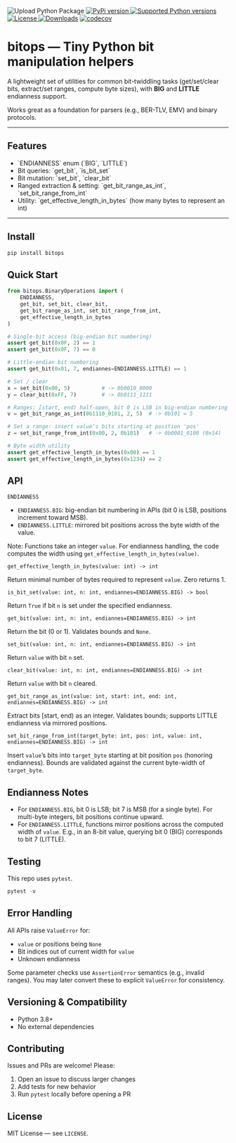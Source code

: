 ![Upload Python Package](https://github.com/vitalij555/bitops/workflows/Upload%20Python%20Package/badge.svg)
[![PyPi version](https://img.shields.io/pypi/v/bitops.svg?style=flat-square) ](https://pypi.python.org/pypi/bitops) [![Supported Python versions](https://img.shields.io/pypi/pyversions/bitops.svg?style=flat-square) ](https://pypi.org/project/bitops) [![License](https://img.shields.io/pypi/l/bitops.svg?style=flat-square) ](https://choosealicense.com/licenses) [![Downloads](https://pepy.tech/badge/bitops)](https://pepy.tech/project/bitops) [![codecov](https://codecov.io/gh/vitalij555/bitops/branch/master/graph/badge.svg)](https://codecov.io/gh/vitalij555/bitops)




# bitops — Tiny Python bit manipulation helpers

A lightweight set of utilities for common bit-twiddling tasks (get/set/clear bits, extract/set ranges, compute byte sizes), with **BIG** and **LITTLE** endianness support.

Works great as a foundation for parsers (e.g., BER-TLV, EMV) and binary protocols.

---

## Features

- \`ENDIANNESS\` enum (\`BIG\`, \`LITTLE\`)
- Bit queries: \`get_bit\`, \`is_bit_set\`
- Bit mutation: \`set_bit\`, \`clear_bit\`
- Ranged extraction & setting: \`get_bit_range_as_int\`, \`set_bit_range_from_int\`
- Utility: \`get_effective_length_in_bytes\` (how many bytes to represent an int)

---

## Install

```bash
pip install bitops
```

## Quick Start

```python
from bitops.BinaryOperations import (
    ENDIANNESS,
    get_bit, set_bit, clear_bit,
    get_bit_range_as_int, set_bit_range_from_int,
    get_effective_length_in_bytes
)

# Single-bit access (big-endian bit numbering)
assert get_bit(0x0F, 2) == 1
assert get_bit(0x0F, 7) == 0

# Little-endian bit numbering
assert get_bit(0x01, 7, endiannes=ENDIANNESS.LITTLE) == 1

# Set / clear
x = set_bit(0x00, 5)          # -> 0b0010_0000
y = clear_bit(0xFF, 7)        # -> 0b0111_1111

# Ranges: [start, end) half-open, bit 0 is LSB in big-endian numbering
v = get_bit_range_as_int(0b1110_0101, 2, 5)  # -> 0b101 = 5

# Set a range: insert value's bits starting at position 'pos'
z = set_bit_range_from_int(0x00, 2, 0b101)   # -> 0b0001_0100 (0x14)

# Byte width utility
assert get_effective_length_in_bytes(0x00) == 1
assert get_effective_length_in_bytes(0x1234) == 2
```


## API

`ENDIANNESS`

- `ENDIANNESS.BIG`: big-endian bit numbering in APIs (bit 0 is LSB, positions increment toward MSB).
- `ENDIANNESS.LITTLE`: mirrored bit positions across the byte width of the value.

Note: Functions take an integer `value`. For endianness handling, the code computes the width using `get_effective_length_in_bytes(value)`.

`get_effective_length_in_bytes(value: int) -> int`

Return minimal number of bytes required to represent `value`. Zero returns 1.

`is_bit_set(value: int, n: int, endiannes=ENDIANNESS.BIG) -> bool`

Return `True` if bit `n` is set under the specified endianness.

`get_bit(value: int, n: int, endiannes=ENDIANNESS.BIG) -> int`

Return the bit (0 or 1). Validates bounds and `None`.

`set_bit(value: int, n: int, endiannes=ENDIANNESS.BIG) -> int`

Return `value` with bit `n` set.

`clear_bit(value: int, n: int, endiannes=ENDIANNESS.BIG) -> int`

Return `value` with bit `n` cleared.

`get_bit_range_as_int(value: int, start: int, end: int, endiannes=ENDIANNESS.BIG) -> int`

Extract bits [start, end) as an integer. Validates bounds; supports LITTLE endianness via mirrored positions.

`set_bit_range_from_int(target_byte: int, pos: int, value: int, endiannes=ENDIANNESS.BIG) -> int`

Insert `value`’s bits into `target_byte` starting at bit position `pos` (honoring endianness).
Bounds are validated against the current byte-width of `target_byte`.


## Endianness Notes

- For `ENDIANNESS.BIG`, bit 0 is LSB; bit 7 is MSB (for a single byte). For multi-byte integers, bit positions continue upward.
- For `ENDIANNESS.LITTLE`, functions mirror positions across the computed width of `value`. E.g., in an 8-bit value, querying bit 0 (BIG) corresponds to bit 7 (LITTLE).


## Testing

This repo uses `pytest`.

```python
pytest -v
```


## Error Handling

All APIs raise `ValueError` for:

- `value` or positions being `None`
- Bit indices out of current width for `value`
- Unknown endianness

Some parameter checks use `AssertionError` semantics (e.g., invalid ranges). You may later convert these to explicit `ValueError` for consistency.


## Versioning & Compatibility

- Python 3.8+
- No external dependencies


## Contributing

Issues and PRs are welcome! Please:

1. Open an issue to discuss larger changes
2. Add tests for new behavior
3. Run `pytest` locally before opening a PR



## License

MIT License — see `LICENSE`.





